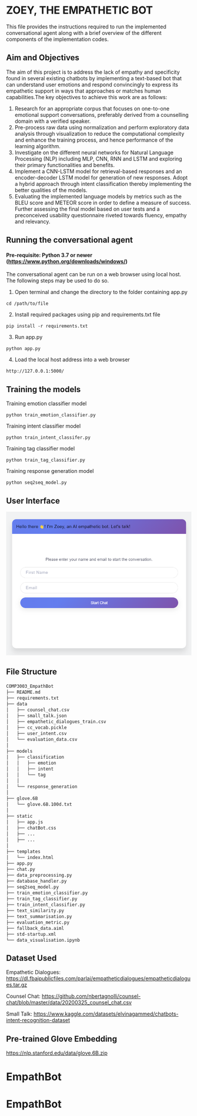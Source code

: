 # ZOEY, THE EMPATHETIC BOT
This file provides the instructions required to run the implemented conversational agent along with a brief overview of the different components of the implementation codes.

## Aim and Objectives
The aim of this project is to address the lack of empathy and specificity found in several existing chatbots by implementing a text-based bot that can understand user emotions and respond convincingly to express its empathetic support in ways that approaches or matches human capabilities.The key objectives to achieve this work are as follows:
1. Research for an appropriate corpus that focuses on one-to-one emotional support conversations, preferably derived from a counselling domain with a verified speaker.
2. Pre-process raw data using normalization and perform exploratory data analysis through visualization to reduce the computational complexity and enhance the training process, and hence performance of the learning algorithm.
3. Investigate on the different neural networks for Natural Language Processing (NLP) including MLP, CNN, RNN and LSTM and exploring their primary functionalities and benefits.
4. Implement a CNN-LSTM model for retrieval-based responses and an encoder-decoder LSTM model for generation of new responses. Adopt a hybrid approach through intent classification thereby implementing the better qualities of the models.
5. Evaluating the implemented language models by metrics such as the BLEU score and METEOR score in order to define a measure of success. Further assessing the final model based on user tests and a preconceived usability questionnaire riveted towards fluency, empathy and relevancy.


## Running the conversational agent
#### Pre-requisite: Python 3.7 or newer (https://www.python.org/downloads/windows/)
The conversational agent can be run on a web browser using local host. 
The following steps may be used to do so.

1. Open terminal and change the directory to the folder containing app.py
```commandline
cd /path/to/file
```
2. Install required packages using pip and requirements.txt file
```commandline
pip install -r requirements.txt
```
3. Run app.py
```commandline
python app.py
```
4. Load the local host address into a web browser
```commandline
http://127.0.0.1:5000/ 
```

## Training the models
Training emotion classifier model
```commandline
python train_emotion_classifier.py
```

Training intent classifier model
```commandline
python train_intent_classifer.py
```
Training tag classifier model
```commandline
python train_tag_classifier.py
```

Training response generation model
```commandline
python seq2seq_model.py
```
## User Interface
![alt text](https://github.com/UmritSneha/EmpathBot/blob/main/ui-screenshots/user-details-form.png)


## File Structure
```commandline
COMP3003_EmpathBot
├── README.md
├── requirements.txt
├── data
│   ├── counsel_chat.csv
│   ├── small_talk.json
│   ├── empathetic_dialogues_train.csv
│   ├── cc_vocab.pickle
│   ├── user_intent.csv
│   └── evaluation_data.csv
│
├── models
│   ├── classification
│   │   ├── emotion
│   │   ├── intent
│   │   └── tag
│   │
│   └── response_generation
│ 
├── glove.6B
│   └── glove.6B.100d.txt
│ 
├── static
│   ├── app.js
│   ├── chatBot.css
│   ├── ...
│   ├── ...
│   
├── templates
│   └── index.html
├── app.py
├── chat.py
├── data_preprocessing.py
├── database_handler.py
├── seq2seq_model.py
├── train_emotion_classifier.py
├── train_tag_classifier.py
├── train_intent_classifier.py
├── text_similarity.py
├── text_summarisation.py
├── evaluation_metric.py
├── fallback_data.aiml
├── std-startup.xml
└── data_visualisation.ipynb
```


## Dataset Used
Empathetic Dialogues: https://dl.fbaipublicfiles.com/parlai/empatheticdialogues/empatheticdialogues.tar.gz

Counsel Chat: https://github.com/nbertagnolli/counsel-chat/blob/master/data/20200325_counsel_chat.csv

Small Talk: https://www.kaggle.com/datasets/elvinagammed/chatbots-intent-recognition-dataset

## Pre-trained Glove Embedding
https://nlp.stanford.edu/data/glove.6B.zip
# EmpathBot
# EmpathBot
